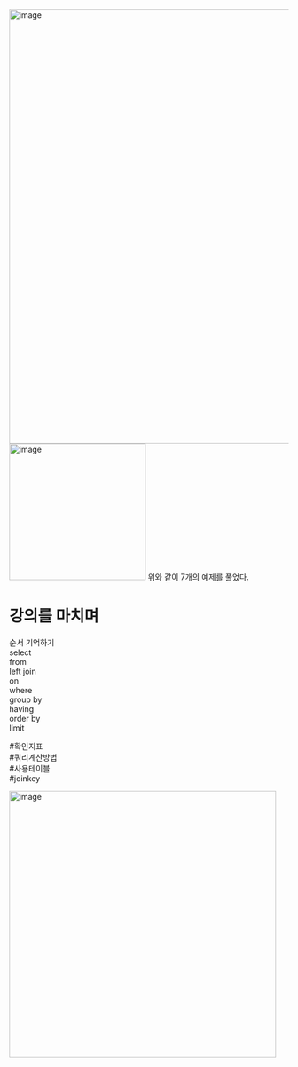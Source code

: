 <img width="783" alt="image" src="https://github.com/user-attachments/assets/8e459e6c-5e10-4abc-9c3c-653362d86a03">
<img width="246" alt="image" src="https://github.com/user-attachments/assets/e86f5b2f-22fe-4df8-bba1-3027fb6e3c7e">
위와 같이 7개의 예제를 풀었다.    


# 강의를 마치며
순서 기억하기    
select     
from    
left join    
on    
where    
group by      
having     
order by      
limit    

#확인지표    
#쿼리계산방법    
#사용테이블    
#joinkey



   <img width="481" alt="image" src="https://github.com/user-attachments/assets/99b28534-ae71-4104-afed-64dc0971f650">

